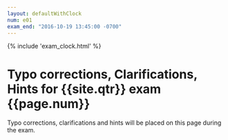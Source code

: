 ```yaml
---
layout: defaultWithClock
num: e01
exam_end: "2016-10-19 13:45:00 -0700"
---
```


{% include 'exam_clock.html' %}

# Typo corrections, Clarifications, Hints for {{site.qtr}} exam {{page.num}}

Typo corrections, clarifications and hints will be placed on this page during the exam.

